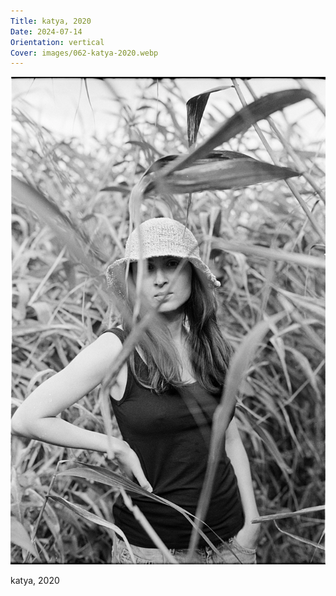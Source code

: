 ```yaml
---
Title: katya, 2020
Date: 2024-07-14
Orientation: vertical
Cover: images/062-katya-2020.webp
---
```


![katya, 2020](images/062-katya-2020@2x.webp)

katya, 2020
